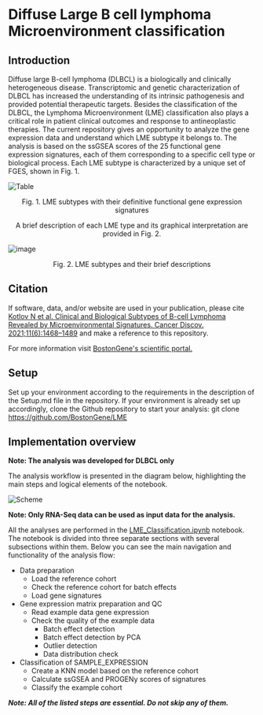 # Diffuse Large B cell lymphoma Microenvironment classification

## Introduction

Diffuse large B-cell lymphoma (DLBCL) is a biologically and clinically heterogeneous disease. Transcriptomic and genetic characterization of DLBCL has increased the understanding of its intrinsic pathogenesis and provided potential therapeutic targets. Besides the classification of the DLBCL, the Lymphoma Microenvironment (LME) classification also plays a critical role in patient clinical outcomes and response to antineoplastic therapies. The current repository gives an opportunity to analyze the gene expression data and understand which LME subtype it belongs to. The analysis is based on the ssGSEA scores of the 25 functional gene expression signatures, each of them corresponding to a specific cell type or biological process. Each LME subtype is characterized by a unique set of FGES, shown in Fig. 1.

![Table](https://github.com/BenjaminSargsyan/Preview_of_LME/assets/127855909/a0799528-5aa2-48f1-bd84-580b214da1fa)


<p align="center">Fig. 1. LME subtypes with their definitive functional gene expression signatures</p>

<p align="center">A brief description of each LME type and its graphical interpretation are provided in Fig. 2.</p>

![image](https://user-images.githubusercontent.com/127855909/230941931-c1ab7abf-d5df-44f8-9307-2b4cf7bb81af.png)

<p align="center">Fig. 2. LME subtypes and their brief descriptions</p>


## Citation
If software, data, and/or website are used in your publication, please cite [Kotlov N et al. Clinical and Biological Subtypes of B-cell Lymphoma Revealed by Microenvironmental Signatures. Cancer Discov. 2021;11(6):1468–1489](https://aacrjournals.org/cancerdiscovery/article/11/6/1468/666622/Clinical-and-Biological-Subtypes-of-B-cell) and make a reference to this repository.


For more information visit [BostonGene's scientific portal.](https://science.bostongene.com/tumor-portrait/)


## Setup
Set up your environment according to the requirements in the description of the Setup.md file in the repository.
If your environment is already set up accordingly, clone the Github repository to start your analysis:
    git clone https://github.com/BostonGene/LME

## Implementation overview
**Note: The analysis was developed for DLBCL only**

The analysis workflow is presented in the diagram below, highlighting the main steps and logical elements of the notebook.

![Scheme](https://github.com/BenjaminSargsyan/Preview_of_LME/assets/127855909/83bf38a5-c55f-420e-b6df-153e21144a1e)

**Note: Only RNA-Seq data can be used as input data for the analysis.**

All the analyses are performed in the [LME_Classification.ipynb](LME_Classification.ipynb) notebook. The notebook is divided into three separate sections with several subsections within them. Below you can see the main navigation and functionality of the analysis flow:



* Data preparation
  * Load the reference cohort
  * Check the reference cohort for batch effects
  * Load gene signatures
* Gene expression matrix preparation and QC
  * Read example data gene expression
  * Check the quality of the example data
    * Batch effect detection
    * Batch effect detection by PCA
    * Outlier detection
    * Data distribution check
* Classification of SAMPLE_EXPRESSION
  * Create a KNN model based on the reference cohort
  * Calculate ssGSEA and PROGENy scores of signatures
  * Classify the example cohort
  
  
***Note: All of the listed steps are essential. Do not skip any of them.***
